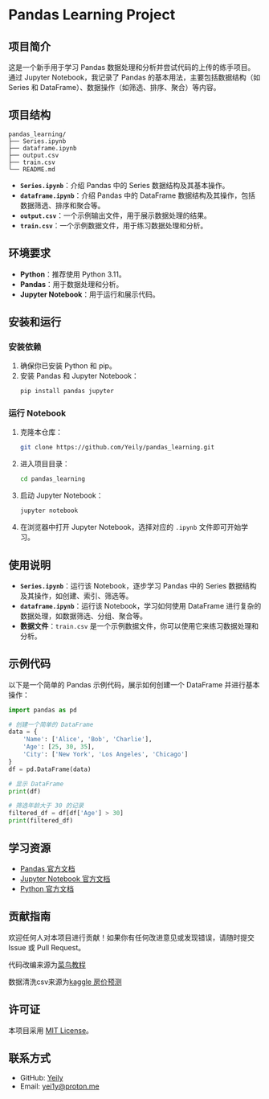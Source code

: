 # Pandas Learning Project

## 项目简介
这是一个新手用于学习 Pandas 数据处理和分析并尝试代码的上传的练手项目。通过 Jupyter Notebook，我记录了 Pandas 的基本用法，主要包括数据结构（如 Series 和 DataFrame）、数据操作（如筛选、排序、聚合）等内容。

## 项目结构
```
pandas_learning/
├── Series.ipynb
├── dataframe.ipynb
├── output.csv
├── train.csv
└── README.md
```
- **`Series.ipynb`**：介绍 Pandas 中的 Series 数据结构及其基本操作。
- **`dataframe.ipynb`**：介绍 Pandas 中的 DataFrame 数据结构及其操作，包括数据筛选、排序和聚合等。
- **`output.csv`**：一个示例输出文件，用于展示数据处理的结果。
- **`train.csv`**：一个示例数据文件，用于练习数据处理和分析。

## 环境要求
- **Python**：推荐使用 Python 3.11。
- **Pandas**：用于数据处理和分析。
- **Jupyter Notebook**：用于运行和展示代码。

## 安装和运行
### 安装依赖
1. 确保你已安装 Python 和 pip。
2. 安装 Pandas 和 Jupyter Notebook：
   ```bash
   pip install pandas jupyter
   ```
### 运行 Notebook
1. 克隆本仓库：
   ```bash
   git clone https://github.com/Yeily/pandas_learning.git
   ```
2. 进入项目目录：
   ```bash
   cd pandas_learning
   ```
3. 启动 Jupyter Notebook：
   ```bash
   jupyter notebook
   ```
4. 在浏览器中打开 Jupyter Notebook，选择对应的 `.ipynb` 文件即可开始学习。

## 使用说明
- **`Series.ipynb`**：运行该 Notebook，逐步学习 Pandas 中的 Series 数据结构及其操作，如创建、索引、筛选等。
- **`dataframe.ipynb`**：运行该 Notebook，学习如何使用 DataFrame 进行复杂的数据处理，如数据筛选、分组、聚合等。
- **数据文件**：`train.csv` 是一个示例数据文件，你可以使用它来练习数据处理和分析。

## 示例代码
以下是一个简单的 Pandas 示例代码，展示如何创建一个 DataFrame 并进行基本操作：

```python
import pandas as pd

# 创建一个简单的 DataFrame
data = {
    'Name': ['Alice', 'Bob', 'Charlie'],
    'Age': [25, 30, 35],
    'City': ['New York', 'Los Angeles', 'Chicago']
}
df = pd.DataFrame(data)

# 显示 DataFrame
print(df)

# 筛选年龄大于 30 的记录
filtered_df = df[df['Age'] > 30]
print(filtered_df)
```

## 学习资源
- [Pandas 官方文档](https://pandas.pydata.org/pandas-docs/stable/)
- [Jupyter Notebook 官方文档](https://jupyter-notebook.readthedocs.io/en/stable/)
- [Python 官方文档](https://docs.python.org/3/)

## 贡献指南
欢迎任何人对本项目进行贡献！如果你有任何改进意见或发现错误，请随时提交 Issue 或 Pull Request。

代码改编来源为[菜鸟教程](https://www.runoob.com/pandas/pandas-tutorial.html)

数据清洗csv来源为[kaggle 房价预测](https://www.kaggle.com/competitions/house-prices-advanced-regression-techniques/overview)

## 许可证
本项目采用 [MIT License](LICENSE)。

## 联系方式
- GitHub: [Yeily](https://github.com/Yeily)
- Email: yei1y@proton.me
